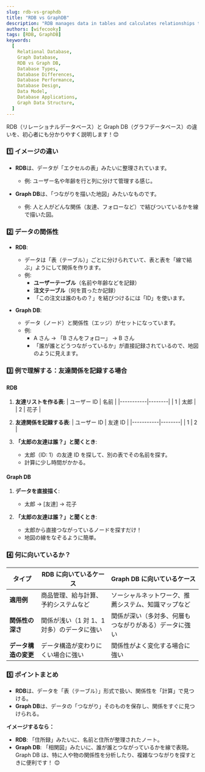 ```yaml
---
slug: rdb-vs-graphdb
title: "RDB vs GraphDB"
description: "RDB manages data in tables and calculates relationships through queries like JOIN. Graph DB directly stores relationships between data, enabling fast access and analysis of data, greatly improving the efficiency of data relationship processing."
authors: [wifecooky]
tags: [RDB, GraphDB]
keywords:
  [
    Relational Database,
    Graph Database,
    RDB vs Graph DB,
    Database Types,
    Database Differences,
    Database Performance,
    Database Design,
    Data Model,
    Database Applications,
    Graph Data Structure,
  ]
---
```


RDB（リレーショナルデータベース）と Graph DB（グラフデータベース）の違いを、初心者にも分かりやすく説明します！😊

### 1️⃣ **イメージの違い**

- **RDB**は、データが「エクセルの表」みたいに整理されています。

  - 例: ユーザー名や年齢を行と列に分けて管理する感じ。

- **Graph DB**は、「つながりを描いた地図」みたいなものです。
  - 例: 人と人がどんな関係（友達、フォローなど）で結びついているかを線で描いた図。

### 2️⃣ **データの関係性**

- **RDB**:

  - データは「表（テーブル）」ごとに分けられていて、表と表を「線で結ぶ」ようにして関係を作ります。
  - 例:
    - **ユーザーテーブル**（名前や年齢などを記録）
    - **注文テーブル**（何を買ったか記録）
    - 「この注文は誰のもの？」を結びつけるには「ID」を使います。

- **Graph DB**:
  - データ（ノード）と関係性（エッジ）がセットになっています。
  - 例:
    - A さん → 「B さんをフォロー」 → B さん
    - 「誰が誰とどうつながっているか」が直接記録されているので、地図のように見えます。

### 3️⃣ **例で理解する：友達関係を記録する場合**

#### **RDB**

1. **友達リストを作る表**:
   | ユーザー ID | 名前 |
   |-----------|--------|
   | 1 | 太郎 |
   | 2 | 花子 |

2. **友達関係を記録する表**:
   | ユーザー ID | 友達 ID |
   |-----------|--------|
   | 1 | 2 |

3. **「太郎の友達は誰？」と聞くとき**:
   - 太郎（ID: 1）の友達 ID を探して、別の表でその名前を探す。
   - 計算に少し時間がかかる。

#### **Graph DB**

1. **データを直接描く**:

   - 太郎 → [友達] → 花子

2. **「太郎の友達は誰？」と聞くとき**:
   - 太郎から直接つながっているノードを探すだけ！
   - 地図の線をなぞるように簡単。

### 4️⃣ **何に向いているか？**

| **タイプ**           | **RDB に向いているケース**                 | **Graph DB に向いているケース**                        |
| -------------------- | ------------------------------------------ | ------------------------------------------------------ |
| **適用例**           | 商品管理、給与計算、予約システムなど       | ソーシャルネットワーク、推薦システム、知識マップなど   |
| **関係性の深さ**     | 関係が浅い（1 対 1、1 対多）のデータに強い | 関係が深い（多対多、何層もつながりがある）データに強い |
| **データ構造の変更** | データ構造が変わりにくい場合に強い         | 関係性がよく変化する場合に強い                         |

### 5️⃣ **ポイントまとめ**

- **RDB**は、データを「表（テーブル）」形式で扱い、関係性を「計算」で見つける。
- **Graph DB**は、データの「つながり」そのものを保存し、関係をすぐに見つけられる。

**イメージするなら：**

- **RDB**: 「住所録」みたいに、名前と住所が整理されたノート。
- **Graph DB**: 「相関図」みたいに、誰が誰とつながっているかを線で表現。Graph DB は、特に人や物の関係性を分析したり、複雑なつながりを探すときに便利です！ 😊

